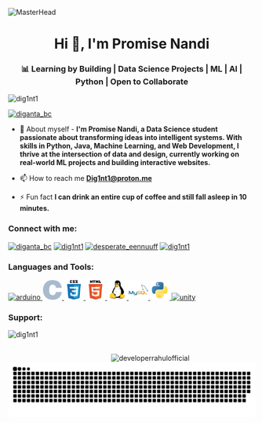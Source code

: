 ![MasterHead](https://i.pinimg.com/736x/e9/31/b0/e931b043748ce035ccbde0273e5ca3dd.jpg)
<h1 align="center">Hi 👋, I'm Promise Nandi</h1>
<h3 align="center">📊 Learning by Building | Data Science Projects | ML | AI | Python | Open to Collaborate</h3>


<p align="left"> <img src="https://komarev.com/ghpvc/?username=dig1nt1&label=Profile%20views&color=0e75b6&style=flat" alt="dig1nt1" /> </p>

<p align="left"> <a href="https://twitter.com/diganta_bc" target="blank"><img src="https://img.shields.io/twitter/follow/diganta_bc?logo=twitter&style=for-the-badge" alt="diganta_bc" /></a> </p>

- 💬 About myself - **I'm Promise Nandi, a Data Science student passionate about transforming ideas into intelligent systems. With skills in Python, Java, Machine Learning, and Web Development, I thrive at the intersection of data and design, currently working on real-world ML projects and building interactive websites.**

- 📫 How to reach me **Dig1nt1@proton.me**

- ⚡ Fun fact **I can drink an entire cup of coffee and still fall asleep in 10 minutes.**


<h3 align="left">Connect with me:</h3>
<p align="left">
<a href="https://twitter.com/diganta_bc" target="blank"><img align="center" src="https://raw.githubusercontent.com/rahuldkjain/github-profile-readme-generator/master/src/images/icons/Social/twitter.svg" alt="diganta_bc" height="30" width="40" /></a>
<a href="https://linkedin.com/in/dig1nt1" target="blank"><img align="center" src="https://raw.githubusercontent.com/rahuldkjain/github-profile-readme-generator/master/src/images/icons/Social/linked-in-alt.svg" alt="dig1nt1" height="30" width="40" /></a>
<a href="https://instagram.com/desperate_eennuuff" target="blank"><img align="center" src="https://raw.githubusercontent.com/rahuldkjain/github-profile-readme-generator/master/src/images/icons/Social/instagram.svg" alt="desperate_eennuuff" height="30" width="40" /></a>
  <a href="https://dribbble.com/dig1nt1" target="blank"><img align="center" src="https://raw.githubusercontent.com/rahuldkjain/github-profile-readme-generator/master/src/images/icons/Social/dribbble.svg" alt="dig1nt1" height="30" width="40" /></a>
</p>

<h3 align="left">Languages and Tools:</h3>
<p align="left"> <a href="https://www.arduino.cc/" target="_blank" rel="noreferrer"> <img src="https://cdn.worldvectorlogo.com/logos/arduino-1.svg" alt="arduino" width="40" height="40"/> </a> <a href="https://www.cprogramming.com/" target="_blank" rel="noreferrer"> <img src="https://raw.githubusercontent.com/devicons/devicon/master/icons/c/c-original.svg" alt="c" width="40" height="40"/> </a> <a href="https://www.w3schools.com/css/" target="_blank" rel="noreferrer"> <img src="https://raw.githubusercontent.com/devicons/devicon/master/icons/css3/css3-original-wordmark.svg" alt="css3" width="40" height="40"/> </a> <a href="https://www.w3.org/html/" target="_blank" rel="noreferrer"> <img src="https://raw.githubusercontent.com/devicons/devicon/master/icons/html5/html5-original-wordmark.svg" alt="html5" width="40" height="40"/> </a> <a href="https://www.linux.org/" target="_blank" rel="noreferrer"> <img src="https://raw.githubusercontent.com/devicons/devicon/master/icons/linux/linux-original.svg" alt="linux" width="40" height="40"/> </a> <a href="https://www.mysql.com/" target="_blank" rel="noreferrer"> <img src="https://raw.githubusercontent.com/devicons/devicon/master/icons/mysql/mysql-original-wordmark.svg" alt="mysql" width="40" height="40"/> </a> <a href="https://www.python.org" target="_blank" rel="noreferrer"> <img src="https://raw.githubusercontent.com/devicons/devicon/master/icons/python/python-original.svg" alt="python" width="40" height="40"/> </a> <a href="https://unity.com/" target="_blank" rel="noreferrer"> <img src="https://www.vectorlogo.zone/logos/unity3d/unity3d-icon.svg" alt="unity" width="40" height="40"/> </a> </p>

<h3 align="left">Support:</h3>
<p><a href="https://www.buymeacoffee.com/dig1nt1"> <img align="left" src="https://cdn.buymeacoffee.com/buttons/v2/default-yellow.png" height="50" width="210" alt="dig1nt1" /></a></p><br><br>

<p><img align="left" src="https://github-readme-stats.vercel.app/api/top-langs?username=developerrahulofficial&show_icons=true&locale=en&layout=compact" alt="developerrahulofficial" /></p>

  
![snake gif](https://github.com/Dig1nt1/Dig1nt1/blob/output/github-snake.svg)


